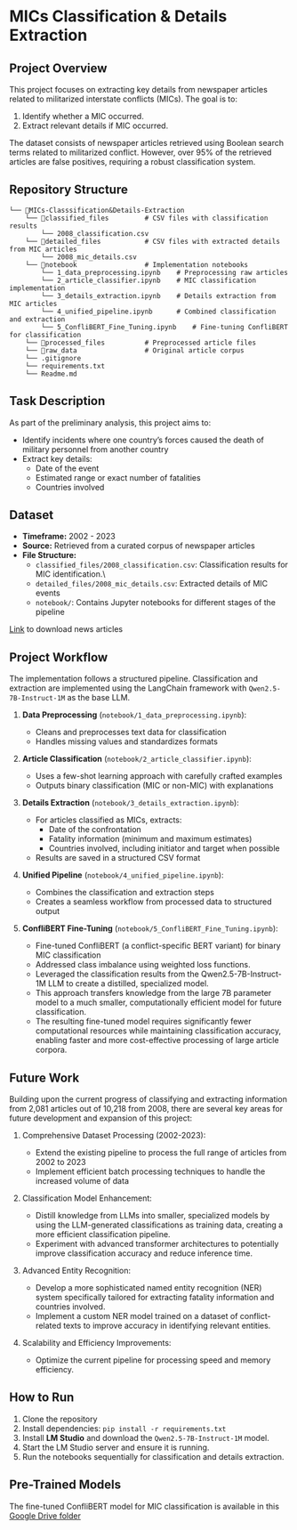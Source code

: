 # MICs Classification & Details Extraction

## Project Overview
This project focuses on extracting key details from newspaper articles related to militarized interstate conflicts (MICs). The goal is to:

1. Identify whether a MIC occurred.
2. Extract relevant details if MIC occurred.

The dataset consists of newspaper articles retrieved using Boolean search terms related to militarized conflict. However, over 95% of the retrieved articles are false positives, requiring a robust classification system.

## Repository Structure
```
└── 📁MICs-Classsification&Details-Extraction
    └── 📁classified_files         # CSV files with classification results
        └── 2008_classification.csv
    └── 📁detailed_files           # CSV files with extracted details from MIC articles
        └── 2008_mic_details.csv
    └── 📁notebook                 # Implementation notebooks
        └── 1_data_preprocessing.ipynb    # Preprocessing raw articles
        └── 2_article_classifier.ipynb    # MIC classification implementation
        └── 3_details_extraction.ipynb    # Details extraction from MIC articles
        └── 4_unified_pipeline.ipynb      # Combined classification and extraction
        └── 5_ConfliBERT_Fine_Tuning.ipynb    # Fine-tuning ConfliBERT for classification
    └── 📁processed_files          # Preprocessed article files
    └── 📁raw_data                 # Original article corpus
    └── .gitignore
    └── requirements.txt
    └── Readme.md
```

## Task Description
As part of the preliminary analysis, this project aims to:
- Identify incidents where one country’s forces caused the death of military personnel from another country
- Extract key details:
  - Date of the event
  - Estimated range or exact number of fatalities
  - Countries involved

## Dataset
- **Timeframe:** 2002 - 2023
- **Source:** Retrieved from a curated corpus of newspaper articles
- **File Structure:**
  - `classified_files/2008_classification.csv`: Classification results for MIC identification.\
  - `detailed_files/2008_mic_details.csv`: Extracted details of MIC events
  - `notebook/`: Contains Jupyter notebooks for different stages of the pipeline

[Link](https://www.dropbox.com/scl/fo/6dtw8wafbengbze4am7ft/AHUl4WVv-619PJ2YwVFFd1k?rlkey=puwzr74w10ac3lsyom0pfd4y5&e=1&st=gydjujqv&dl=0) to download news articles


## Project Workflow
The implementation follows a structured pipeline. Classification and extraction are implemented using the LangChain framework with `Qwen2.5-7B-Instruct-1M` as the base LLM.

1. **Data Preprocessing** (`notebook/1_data_preprocessing.ipynb`):
   - Cleans and preprocesses text data for classification
   - Handles missing values and standardizes formats

2. **Article Classification** (`notebook/2_article_classifier.ipynb`):
   - Uses a few-shot learning approach with carefully crafted examples
   - Outputs binary classification (MIC or non-MIC) with explanations

3. **Details Extraction** (`notebook/3_details_extraction.ipynb`):
    - For articles classified as MICs, extracts:
        - Date of the confrontation
        - Fatality information (minimum and maximum estimates)
        - Countries involved, including initiator and target when possible
    - Results are saved in a structured CSV format

4. **Unified Pipeline** (`notebook/4_unified_pipeline.ipynb`):
   - Combines the classification and extraction steps
   - Creates a seamless workflow from processed data to structured output

5. **ConfliBERT Fine-Tuning** (`notebook/5_ConfliBERT_Fine_Tuning.ipynb`):
    - Fine-tuned ConfliBERT (a conflict-specific BERT variant) for binary MIC classification
    - Addressed class imbalance using weighted loss functions.
    - Leveraged the classification results from the Qwen2.5-7B-Instruct-1M LLM to create a distilled, specialized model.
    - This approach transfers knowledge from the large 7B parameter model to a much smaller, computationally efficient model for future classification.
    - The resulting fine-tuned model requires significantly fewer computational resources while maintaining classification accuracy, enabling faster and more cost-effective processing of large article corpora.

## Future Work
Building upon the current progress of classifying and extracting information from 2,081 articles out of 10,218 from 2008, there are several key areas for future development and expansion of this project:

1. Comprehensive Dataset Processing (2002-2023):
    - Extend the existing pipeline to process the full range of articles from 2002 to 2023
    - Implement efficient batch processing techniques to handle the increased volume of data

2. Classification Model Enhancement:
    - Distill knowledge from LLMs into smaller, specialized models by using the LLM-generated classifications as training data, creating a more efficient classification pipeline.
    - Experiment with advanced transformer architectures to potentially improve classification accuracy and reduce inference time.

3. Advanced Entity Recognition:
    - Develop a more sophisticated named entity recognition (NER) system specifically tailored for extracting fatality information and countries involved.
    - Implement a custom NER model trained on a dataset of conflict-related texts to improve accuracy in identifying relevant entities.

4. Scalability and Efficiency Improvements:
    - Optimize the current pipeline for processing speed and memory efficiency.
## How to Run
1. Clone the repository
2. Install dependencies: `pip install -r requirements.txt`
3. Install **LM Studio** and download the `Qwen2.5-7B-Instruct-1M` model.
4. Start the LM Studio server and ensure it is running.
5. Run the notebooks sequentially for classification and details extraction.

## Pre-Trained Models
The fine-tuned ConfliBERT model for MIC classification is available in this [Google Drive folder](https://drive.google.com/drive/folders/1bT7poiVpLbPI_pESWDQrtJ2f_GC2o11Q?usp=sharing)
